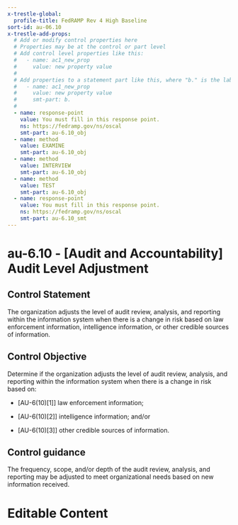 ```yaml
---
x-trestle-global:
  profile-title: FedRAMP Rev 4 High Baseline
sort-id: au-06.10
x-trestle-add-props:
  # Add or modify control properties here
  # Properties may be at the control or part level
  # Add control level properties like this:
  #   - name: ac1_new_prop
  #     value: new property value
  #
  # Add properties to a statement part like this, where "b." is the label of the target statement part
  #   - name: ac1_new_prop
  #     value: new property value
  #     smt-part: b.
  #
  - name: response-point
    value: You must fill in this response point.
    ns: https://fedramp.gov/ns/oscal
    smt-part: au-6.10_obj
  - name: method
    value: EXAMINE
    smt-part: au-6.10_obj
  - name: method
    value: INTERVIEW
    smt-part: au-6.10_obj
  - name: method
    value: TEST
    smt-part: au-6.10_obj
  - name: response-point
    value: You must fill in this response point.
    ns: https://fedramp.gov/ns/oscal
    smt-part: au-6.10_smt
---
```


# au-6.10 - \[Audit and Accountability\] Audit Level Adjustment

## Control Statement

The organization adjusts the level of audit review, analysis, and reporting within the information system when there is a change in risk based on law enforcement information, intelligence information, or other credible sources of information.

## Control Objective

Determine if the organization adjusts the level of audit review, analysis, and reporting within the information system when there is a change in risk based on:

- \[AU-6(10)[1]\] law enforcement information;

- \[AU-6(10)[2]\] intelligence information; and/or

- \[AU-6(10)[3]\] other credible sources of information.

## Control guidance

The frequency, scope, and/or depth of the audit review, analysis, and reporting may be adjusted to meet organizational needs based on new information received.

# Editable Content

<!-- Make additions and edits below -->
<!-- The above represents the contents of the control as received by the profile, prior to additions. -->
<!-- If the profile makes additions to the control, they will appear below. -->
<!-- The above markdown may not be edited but you may edit the content below, and/or introduce new additions to be made by the profile. -->
<!-- If there is a yaml header at the top, parameter values may be edited. Use --set-parameters to incorporate the changes during assembly. -->
<!-- The content here will then replace what is in the profile for this control, after running profile-assemble. -->
<!-- The added parts in the profile for this control are below.  You may edit them and/or add new ones. -->
<!-- Each addition must have a heading either of the form ## Control my_addition_name -->
<!-- or ## Part a. (where the a. refers to one of the control statement labels.) -->
<!-- "## Control" parts are new parts added after the statement part. -->
<!-- "## Part" parts are new parts added into the top-level statement part with that label. -->
<!-- Subparts may be added with nested hash levels of the form ### My Subpart Name -->
<!-- underneath the parent ## Control or ## Part being added -->
<!-- See https://ibm.github.io/compliance-trestle/tutorials/ssp_profile_catalog_authoring/ssp_profile_catalog_authoring for guidance. -->
